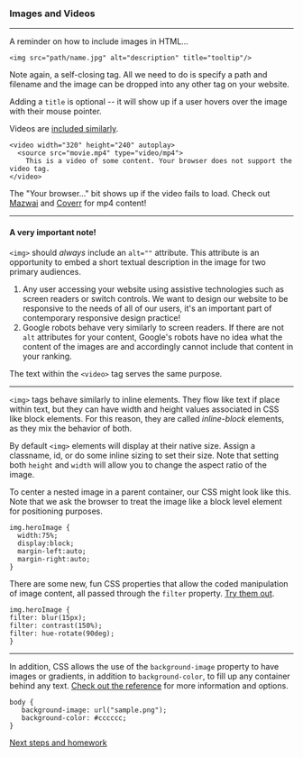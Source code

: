 ### Images and Videos

---
A reminder on how to include images in HTML...

```
<img src="path/name.jpg" alt="description" title="tooltip"/>
```

Note again, a self-closing tag. All we need to do is specify a path and filename and the image can be dropped into any other tag on your website.

Adding a `title` is optional -- it will show up if a user hovers over the image with their mouse pointer.

Videos are [included similarly](https://www.w3schools.com/html/html5_video.asp
).

```
<video width="320" height="240" autoplay>
  <source src="movie.mp4" type="video/mp4">
	This is a video of some content. Your browser does not support the video tag.
</video>
```

The "Your browser..." bit shows up if the video fails to load. Check out [Mazwai](http://mazwai.com) and [Coverr](https://coverr.co) for mp4 content!

---
#### A very important note!

`<img>` should *always* include an `alt=""` attribute. This attribute is an opportunity to embed a short textual description in the image for two primary audiences.

1. Any user accessing your website using assistive technologies such as screen readers or switch controls. We want to design our website to be responsive to the needs of all of our users, it's an important part of contemporary responsive design practice!
2. Google robots behave very similarly to screen readers. If there are not `alt` attributes for your content, Google's robots have no idea what the content of the images are and accordingly cannot include that content in your ranking.  

The text within the `<video>` tag serves the same purpose.

---

`<img>` tags behave similarly to inline elements. They flow like text if place within text, but they can have width and height values associated in CSS like block elements. For this reason, they are called *inline-block* elements, as they mix the behavior of both.

By default `<img>` elements will display at their native size. Assign a classname, id, or do some inline sizing to set their size. Note that setting both `height` and `width` will allow you to change the aspect ratio of the image.

To center a nested image in a parent container, our CSS might look like this. Note that we ask the browser to treat the image like a block level element for positioning purposes.

```
img.heroImage {
  width:75%;
  display:block;
  margin-left:auto;
  margin-right:auto;
}
```

There are some new, fun CSS properties that allow the coded manipulation of image content, all passed through the `filter` property. [Try them out](http://www.w3schools.com/cssref/css3_pr_filter.asp).

```
img.heroImage {
filter: blur(15px);
filter: contrast(150%);
filter: hue-rotate(90deg);
}
```

-----

In addition, CSS allows the use of the `background-image` property to have images or gradients, in addition to `background-color`, to fill up any container behind any text. [Check out the reference](https://www.w3schools.com/cssref/pr_background-image.asp) for more information and options.


```
body {
   background-image: url("sample.png");
   background-color: #cccccc;
}
```


[Next steps and homework](nextsteps.md)
